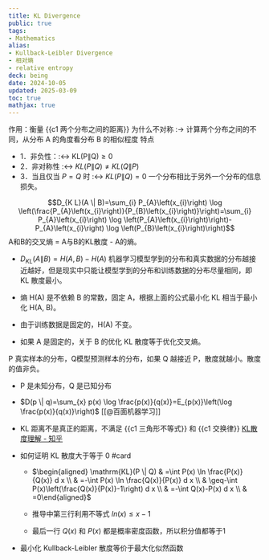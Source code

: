 ```yaml
---
title: KL Divergence
public: true
tags:
- Mathematics
alias:
- Kullback-Leibler Divergence
- 相对熵
- relative entropy
deck: being
date: 2024-10-05
updated: 2025-03-09
toc: true
mathjax: true
---
```


作用：衡量 {{c1 两个分布之间的距离}}
为什么不对称 :-> 计算两个分布之间的不同，从分布 A 的角度看分布 B 的相似程度
特点

  + 1．非负性：:<->  $\mathrm{KL}(\mathrm{P} \| \mathrm{Q}) \geq 0$
  + 2．非对称性 :<-> $K L(P \| Q) \neq K L(Q \| P)$
  + 3．当且仅当 $P=Q$ 时 :<-> $K L(P \| Q)=0$
一个分布相比于另外一个分布的信息损失。

$$D_{K L}(A \| B)=\sum_{i} P_{A}\left(x_{i}\right) \log \left(\frac{P_{A}\left(x_{i}\right)}{P_{B}\left(x_{i}\right)}\right)=\sum_{i} P_{A}\left(x_{i}\right) \log \left(P_{A}\left(x_{i}\right)\right)-P_{A}\left(x_{i}\right) \log \left(P_{B}\left(x_{i}\right)\right)$$
A和B的交叉熵 = A与B的KL散度 - A的熵。

  + ${D_{K L}(A \| B)=H(A, B)-H(A)}$
机器学习模型学到的分布和真实数据的分布越接近越好，但是现实中只能让模型学到的分布和训练数据的分布尽量相同，即 KL 散度最小。
  + 熵 H(A) 是不依赖 B 的常数，固定 A，根据上面的公式最小化 KL 相当于最小化 H(A, B)。

  + 由于训练数据是固定的，H(A) 不变。

  + 如果 A 是固定的，关于 B 的优化 KL 散度等于优化交叉熵。

P 真实样本的分布，Q模型预测样本的分布，如果 Q 越接近 P，散度就越小。散度的值非负。
  + P 是未知分布，Q 是已知分布

  + $D(p \| q)=\sum_{x} p(x) \log \frac{p(x)}{q(x)}=E_{p(x)}\left(\log \frac{p(x)}{q(x)}\right)$
[[@百面机器学习]]

  + KL 距离不是真正的距离，不满足 {{c1 三角形不等式}} 和 {{c1 交换律}}
[KL散度理解 - 知乎](https://zhuanlan.zhihu.com/p/39682125)

  + 如何证明 KL 散度大于等于 0 #card
    + $\begin{aligned} \mathrm{KL}(P \| Q) & =\int P(x) \ln \frac{P(x)}{Q(x)} d x \\ & =-\int P(x) \ln \frac{Q(x)}{P(x)} d x \\ & \geq-\int P(x)\left(\frac{Q(x)}{P(x)}-1\right) d x \\ & =-\int Q(x)-P(x) d x \\ & =0\end{aligned}$

    + 推导中第三行利用不等式 $ln(x) \le x-1$

    + 最后一行 $Q(x)$ 和 $P(x)$ 都是概率密度函数，所以积分值都等于1

  + 最小化 Kullback-Leibler 散度等价于最大化似然函数
